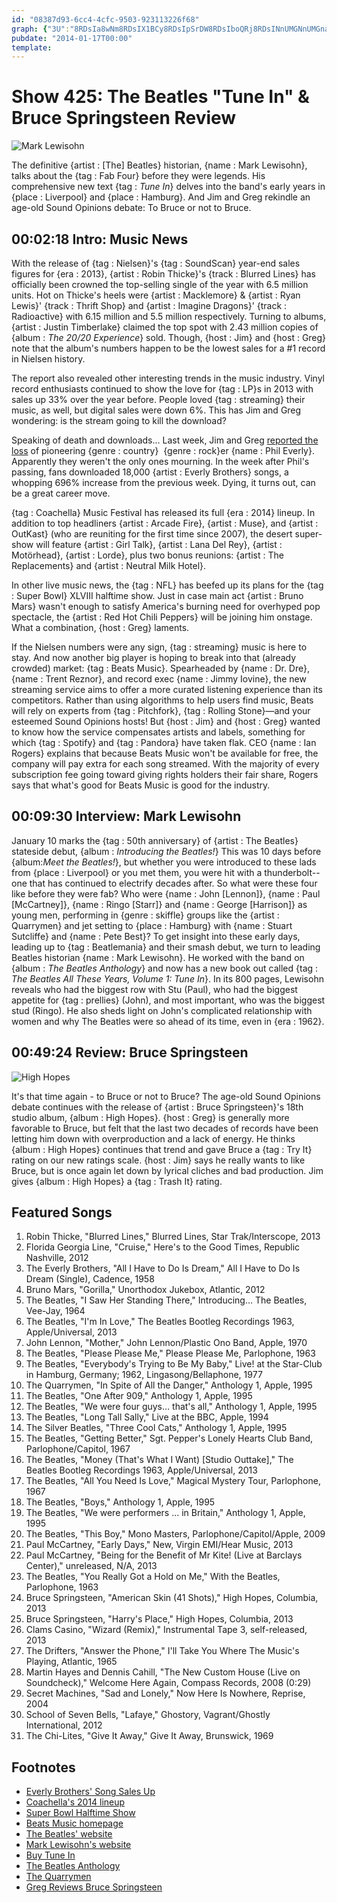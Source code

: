 ```yaml
---
id: "08387d93-6cc4-4cfc-9503-923113226f68"
graph: {"3U":"8RDsIa8wNm8RDsIX1BCy8RDsIpSrDW8RDsIboQRj8RDsINnUMGNnUMGnawtpboQRjpSrDW3uoW3boQRj3uoW3pSrDW5kEyNX1BCyXVygYeerRXGqFBitLUuoCsQReGqFBiGqFBiYNPAmGqFBiLgJ3QGqFBiqkBGeGqFBifN9rr0LDFfGqFBiBKTkoGqFBiBCBDcYOzHSYOzHSqvgEqKdVynpyEbdpyEbdvpLW9","FU":"hZsrgr7yyA9Fbg5r7yyAliX6mr7yyAr7yyAst96sbk9UFr7yyAa6ipKr7yyAdERxIr7yyAr7yyAw89dqHFtn8r7yyABAGR3r7yyA7zVNOr7yyAk07g9r7yyA1ChuJr7yyAD2K51a6ipKD2K51dERxID2K51HFtn8D2K51bqZuF9Fbg5hZsrg1ChuJhZsrg","2AC":"mi0iyywJ1PdhnxeywJ1PBHm1GdhnxeBQsAMX6cfdBQsAMywJ1P"}
pubdate: "2014-01-17T00:00"
template: 
---
```






# Show 425: The Beatles  "Tune In" & Bruce Springsteen Review

![Mark Lewisohn](https://static.soundopinions.org/images/2014/beatles_web.jpg)

The definitive {artist : [The] Beatles} historian, {name : Mark Lewisohn}, talks about the {tag : Fab Four} before they were legends. His comprehensive new text {tag : *Tune In*} delves into the band's early years in {place : Liverpool} and {place : Hamburg}. And Jim and Greg rekindle an age-old Sound Opinions debate: To Bruce or not to Bruce.



## 00:02:18 Intro: Music News

With the release of {tag : Nielsen}'s {tag : SoundScan} year-end sales figures for {era : 2013}, {artist : Robin Thicke}'s {track : Blurred Lines} has officially been crowned the top-selling single of the year with 6.5 million units. Hot on Thicke's heels were {artist : Macklemore} & {artist : Ryan Lewis}' {track : Thrift Shop} and {artist : Imagine Dragons}' {track : Radioactive} with 6.15 million and 5.5 million respectively. Turning to albums, {artist : Justin Timberlake} claimed the top spot with 2.43 million copies of {album : *The 20/20 Experience*} sold. Though, {host : Jim} and {host : Greg} note that the album's numbers happen to be the lowest sales for a #1 record in Nielsen history.

The report also revealed other interesting trends in the music industry. Vinyl record enthusiasts continued to show the love for {tag : LP}s in 2013 with sales up 33% over the year before. People loved {tag : streaming} their music, as well, but digital sales were down 6%. This has Jim and Greg wondering: is the stream going to kill the download?

Speaking of death and downloads... Last week, Jim and Greg [reported the loss](/show/424/) of pioneering {genre : country}  {genre : rock}er {name : Phil Everly}. Apparently they weren't the only ones mourning. In the week after Phil's passing, fans downloaded 18,000 {artist : Everly Brothers} songs, a whopping 696% increase from the previous week. Dying, it turns out, can be a great career move.

{tag : Coachella} Music Festival has released its full {era : 2014} lineup. In addition to top headliners {artist : Arcade Fire}, {artist : Muse}, and {artist : OutKast} (who are reuniting for the first time since 2007), the desert super-show will feature {artist : Girl Talk}, {artist : Lana Del Rey}, {artist : Motörhead}, {artist : Lorde}, plus two bonus reunions: {artist : The Replacements} and {artist : Neutral Milk Hotel}.

In other live music news, the {tag : NFL} has beefed up its plans for the {tag : Super Bowl} XLVIII halftime show. Just in case main act {artist : Bruno Mars} wasn't enough to satisfy America's burning need for overhyped pop spectacle, the {artist : Red Hot Chili Peppers} will be joining him onstage. What a combination, {host : Greg} laments.

If the Nielsen numbers were any sign, {tag : streaming} music is here to stay. And now another big player is hoping to break into that (already crowded) market: {tag : Beats Music}. Spearheaded by {name : Dr. Dre}, {name : Trent Reznor}, and record exec {name : Jimmy Iovine}, the new streaming service aims to offer a more curated listening experience than its competitors. Rather than using algorithms to help users find music, Beats will rely on experts from {tag : Pitchfork}, {tag : Rolling Stone}—and your esteemed Sound Opinions hosts! But {host : Jim} and {host : Greg} wanted to know how the service compensates artists and labels, something for which {tag : Spotify} and {tag : Pandora} have taken flak. CEO {name : Ian Rogers} explains that because Beats Music won't be available for free, the company will pay extra for each song streamed. With the majority of every subscription fee going toward giving rights holders their fair share, Rogers says that what's good for Beats Music is good for the industry.



## 00:09:30 Interview: Mark Lewisohn

January 10 marks the {tag : 50th anniversary} of {artist : The Beatles} stateside debut, {album : *Introducing the Beatles!*} This was 10 days before {album:*Meet the Beatles!*}, but whether you were introduced to these lads from {place : Liverpool} or you met them, you were hit with a thunderbolt--one that has continued to electrify decades after. So what were these four like before they were fab? Who were {name : John [Lennon]}, {name : Paul [McCartney]}, {name : Ringo [Starr]} and {name : George [Harrison]} as young men, performing in {genre : skiffle} groups like the {artist : Quarrymen} and jet setting to {place : Hamburg} with {name : Stuart Sutcliffe} and {name : Pete Best}? To get insight into these early days, leading up to {tag : Beatlemania} and their smash debut, we turn to leading Beatles historian {name : Mark Lewisohn}. He worked with the band on {album : *The Beatles Anthology*} and now has a new book out called {tag : *The Beatles All These Years, Volume 1: Tune In*}. In its 800 pages, Lewisohn reveals who had the biggest row with Stu (Paul), who had the biggest appetite for {tag : prellies} (John), and most important, who was the biggest stud (Ringo). He also sheds light on John's complicated relationship with women and why The Beatles were so ahead of its time, even in {era : 1962}.



## 00:49:24 Review: Bruce Springsteen

![High Hopes](https://static.soundopinions.org/assets/425/2AC0.jpg)

It's that time again - to Bruce or not to Bruce? The age-old Sound Opinions debate continues with the release of {artist : Bruce Springsteen}'s 18th studio album, {album : High Hopes}. {host : Greg} is generally more favorable to Bruce, but felt that the last two decades of records have been letting him down with overproduction and a lack of energy. He thinks {album : High Hopes} continues that trend and gave Bruce a {tag : Try It} rating on our new ratings scale. {host : Jim} says he really wants to like Bruce, but is once again let down by lyrical cliches and bad production. Jim gives {album : High Hopes} a {tag : Trash It} rating.



## Featured Songs

1. Robin Thicke, "Blurred Lines," Blurred Lines, Star Trak/Interscope, 2013
2. Florida Georgia Line, "Cruise," Here's to the Good Times, Republic Nashville, 2012
3. The Everly Brothers, "All I Have to Do Is Dream," All I Have to Do Is Dream (Single), Cadence, 1958
4. Bruno Mars, "Gorilla," Unorthodox Jukebox, Atlantic, 2012
5. The Beatles, "I Saw Her Standing There," Introducing… The Beatles, Vee-Jay, 1964
6. The Beatles, "I'm In Love," The Beatles Bootleg Recordings 1963, Apple/Universal, 2013
7. John Lennon, "Mother," John Lennon/Plastic Ono Band, Apple, 1970
8. The Beatles, "Please Please Me," Please Please Me, Parlophone, 1963
9. The Beatles, "Everybody's Trying to Be My Baby," Live! at the Star-Club in Hamburg, Germany; 1962, Lingasong/Bellaphone, 1977
10. The Quarrymen, "In Spite of All the Danger," Anthology 1, Apple, 1995
11. The Beatles, "One After 909," Anthology 1, Apple, 1995
12. The Beatles, "We were four guys… that's all," Anthology 1, Apple, 1995
13. The Beatles, "Long Tall Sally," Live at the BBC, Apple, 1994
14. The Silver Beatles, "Three Cool Cats," Anthology 1, Apple, 1995
15. The Beatles, "Getting Better," Sgt. Pepper's Lonely Hearts Club Band, Parlophone/Capitol, 1967
16. The Beatles, "Money (That's What I Want) [Studio Outtake]," The Beatles Bootleg Recordings 1963, Apple/Universal, 2013
17. The Beatles, "All You Need Is Love," Magical Mystery Tour, Parlophone, 1967
18. The Beatles, "Boys," Anthology 1, Apple, 1995
19. The Beatles, "We were performers ... in Britain," Anthology 1, Apple, 1995
20. The Beatles, "This Boy," Mono Masters, Parlophone/Capitol/Apple, 2009
21. Paul McCartney, "Early Days," New, Virgin EMI/Hear Music, 2013
22. Paul McCartney, "Being for the Benefit of Mr Kite! (Live at Barclays Center)," unreleased, N/A, 2013
23. The Beatles, "You Really Got a Hold on Me," With the Beatles, Parlophone, 1963
24. Bruce Springsteen, "American Skin (41 Shots)," High Hopes, Columbia, 2013
25. Bruce Springsteen, "Harry's Place," High Hopes, Columbia, 2013
26. Clams Casino, "Wizard (Remix)," Instrumental Tape 3, self-released, 2013
27. The Drifters, "Answer the Phone," I'll Take You Where The Music's Playing, Atlantic, 1965
28. Martin Hayes and Dennis Cahill, "The New Custom House (Live on Soundcheck)," Welcome Here Again, Compass Records, 2008 (0:29)
29. Secret Machines, "Sad and Lonely," Now Here Is Nowhere, Reprise, 2004
30. School of Seven Bells, "Lafaye," Ghostory, Vagrant/Ghostly International, 2012
31. The Chi-Lites, "Give It Away," Give It Away, Brunswick, 1969



## Footnotes

- [Everly Brothers' Song Sales Up](http://www.billboard.com/biz/articles/news/chart-alert/5869361/everly-brothers-song-sales-up-696-following-death-of-phil)
- [Coachella's 2014 lineup](http://www.coachella.com/lineup/)
- [Super Bowl Halftime Show](http://www.reuters.com/article/2014/01/12/us-usa-superbowl-halftime-idUSBREA0B00Z20140112)
- [Beats Music homepage](https://beatsmusic.com/)
- [The Beatles' website](http://www.thebeatles.com/)
- [Mark Lewisohn's website](http://www.marklewisohn.net/)
- [Buy Tune In](http://www.amazon.com/Tune-In-Beatles-These-Years/dp/1400083052)
- [The Beatles Anthology](http://www.thebeatles.com/album/beatles-anthology-1)
- [The Quarrymen](http://www.youtube.com/watch?v=RuuOAA9ekbg)
- [Greg Reviews Bruce Springsteen](http://articles.chicagotribune.com/2014-01-14/entertainment/chi-music-bruce-springsteen-high-hopes-review-20140114_1_bruce-springsteen-frankie-fell-havalinas)